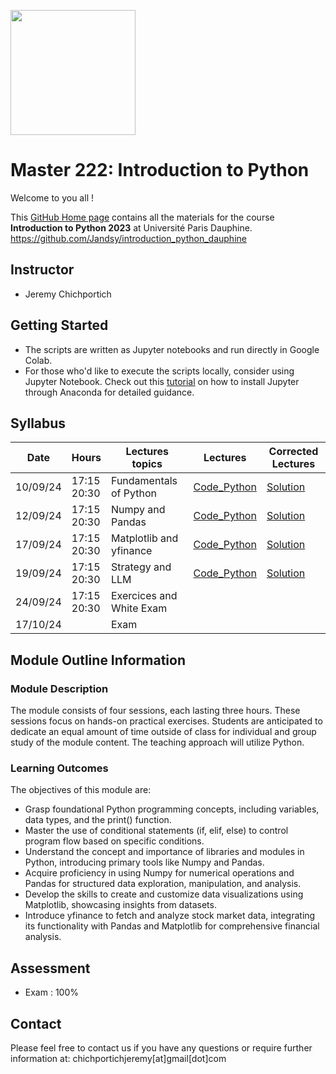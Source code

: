 

<img src="https://dauphine.psl.eu/fileadmin/_processed_/9/2/csm_damier_logo_Dauphine_f7b37a1ff2.jpg" width="200" style="vertical-align:middle" /> <h1>Master 222: Introduction to Python </h1>

Welcome to you all !

This [GitHub Home page](https://github.com/Jandsy/introduction_python_dauphine) contains all the materials for the course **Introduction to Python 2023** at Université Paris Dauphine.
https://github.com/Jandsy/introduction_python_dauphine
## Instructor

* Jeremy Chichportich

## Getting Started
* The scripts are written as Jupyter notebooks and run directly in Google Colab.
* For those who'd like to execute the scripts locally, consider using Jupyter Notebook. Check out this [tutorial](https://test-jupyter.readthedocs.io/en/latest/install.html) on how to install Jupyter through Anaconda for detailed guidance.

## Syllabus 

| Date    | Hours | Lectures topics  | Lectures | Corrected Lectures
|----------| ----------- | ----------- | ----------- |  ----------- | 
| 10/09/24 | 17:15<br>20:30 |  Fundamentals of Python | [Code_Python](Session_1/fundamentals_python_dauphine.ipynb "Session_1")  <br/> | [Solution](Session_1/corrected_fundamentals_python_dauphine.ipynb "Session 1")
| 12/09/24 | 17:15<br>20:30 | Numpy and Pandas|  [Code_Python](Session_2/numpy_and_pandas_python_dauphine.ipynb "Session_2")  <br/>  | [Solution](Session_2/corrected_numpy_and_pandas_python_dauphine.ipynb "Session_2")
| 17/09/24 | 17:15<br>20:30 | Matplotlib and yfinance | [Code_Python](Session_3/matplotlib_yfinance_python_dauphine.ipynb "Session_3") <br/> | [Solution](Session_3/corrected_matplotlib_yfinance_dauphine.ipynb "Session_3")
| 19/09/24 | 17:15<br>20:30  | Strategy and LLM |  [Code_Python](Section_4/Strategy_and_LLM.ipynb "Session_4") <br/> | [Solution](Section_4/Partial_Solution_Strategy_and_LLM.ipynb "Session_4")
| 24/09/24 | 17:15<br>20:30  | Exercices and White Exam |   <br/> | 
| 17/10/24 |   | Exam |   <br/>


## Module Outline Information

### Module Description
The module consists of four sessions, each lasting three hours. These sessions focus on hands-on practical exercises. Students are anticipated to dedicate an equal amount of time outside of class for individual and group study of the module content. The teaching approach will utilize Python.


### Learning Outcomes 

The objectives of this module are:
* Grasp foundational Python programming concepts, including variables, data types, and the print() function.
* Master the use of conditional statements (if, elif, else) to control program flow based on specific conditions. 
* Understand the concept and importance of libraries and modules in Python, introducing primary tools like Numpy and Pandas.
* Acquire proficiency in using Numpy for numerical operations and Pandas for structured data exploration, manipulation, and analysis.
* Develop the skills to create and customize data visualizations using Matplotlib, showcasing insights from datasets.
* Introduce yfinance to fetch and analyze stock market data, integrating its functionality with Pandas and Matplotlib for comprehensive financial analysis.


## Assessment 

* Exam : 100% 


## Contact

Please feel free to contact us if you have any questions or require further information at: chichportichjeremy[at]gmail[dot]com
